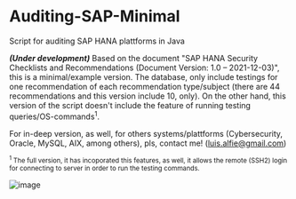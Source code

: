 # Auditing-SAP-Minimal
Script for auditing SAP HANA plattforms in Java

***(Under development)*** Based on the document "SAP HANA Security Checklists and Recommendations (Document Version: 1.0 – 2021-12-03)", this is a minimal/example version. The database, only include testings for one recommendation of each recommendation type/subject (there are 44 recommendations and this version include 10, only). On the other hand, this version of the script doesn't include the feature of running testing queries/OS-commands<sup>1</sup>.

For in-deep version, as well, for others systems/plattforms (Cybersecurity, Oracle, MySQL, AIX, among others), pls, contact me! (luis.alfie@gmail.com)


<sup><sup>1</sup> The full version, it has incoporated this features, as well, it allows the remote (SSH2) login for connecting to server in order to run the testing commands.

  ![image](https://user-images.githubusercontent.com/40904281/147306923-d8458cf2-f323-44d2-94e6-91aea0e0eec2.png)

